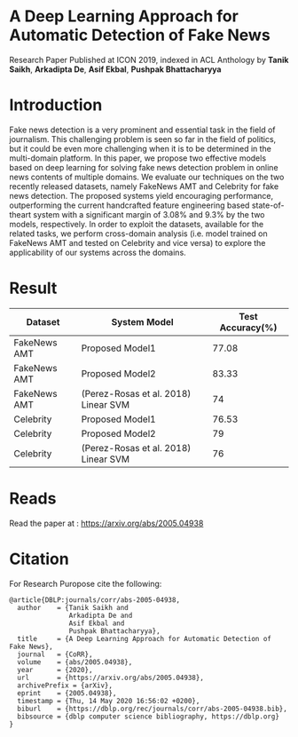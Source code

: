# A Deep Learning Approach for Automatic Detection of Fake News
Research Paper Published at ICON 2019, indexed in ACL Anthology by **Tanik Saikh**, **Arkadipta De**, **Asif Ekbal**, **Pushpak Bhattacharyya**

# Introduction
Fake news detection is a very prominent and
essential task in the field of journalism. This
challenging problem is seen so far in the field
of politics, but it could be even more challenging when it is to be determined in the
multi-domain platform. In this paper, we
propose two effective models based on deep
learning for solving fake news detection problem in online news contents of multiple domains. We evaluate our techniques on the
two recently released datasets, namely FakeNews AMT and Celebrity for fake news detection. The proposed systems yield encouraging
performance, outperforming the current handcrafted feature engineering based state-of-theart system with a significant margin of 3.08%
and 9.3% by the two models, respectively. In
order to exploit the datasets, available for the
related tasks, we perform cross-domain analysis (i.e. model trained on FakeNews AMT and
tested on Celebrity and vice versa) to explore
the applicability of our systems across the domains.

# Result
|Dataset|System Model|Test Accuracy(%)|
|---|---|---|
|FakeNews AMT|Proposed Model1|77.08|
|FakeNews AMT|Proposed Model2|83.33|
|FakeNews AMT|(Perez-Rosas et al. 2018) Linear SVM|74|
|Celebrity|Proposed Model1|76.53|
|Celebrity|Proposed Model2|79|
|Celebrity|(Perez-Rosas et al. 2018) Linear SVM|76|

# Reads
Read the paper at : https://arxiv.org/abs/2005.04938

# Citation
For Research Puropose cite the following:
```
@article{DBLP:journals/corr/abs-2005-04938,
  author    = {Tanik Saikh and
               Arkadipta De and
               Asif Ekbal and
               Pushpak Bhattacharyya},
  title     = {A Deep Learning Approach for Automatic Detection of Fake News},
  journal   = {CoRR},
  volume    = {abs/2005.04938},
  year      = {2020},
  url       = {https://arxiv.org/abs/2005.04938},
  archivePrefix = {arXiv},
  eprint    = {2005.04938},
  timestamp = {Thu, 14 May 2020 16:56:02 +0200},
  biburl    = {https://dblp.org/rec/journals/corr/abs-2005-04938.bib},
  bibsource = {dblp computer science bibliography, https://dblp.org}
}
```
